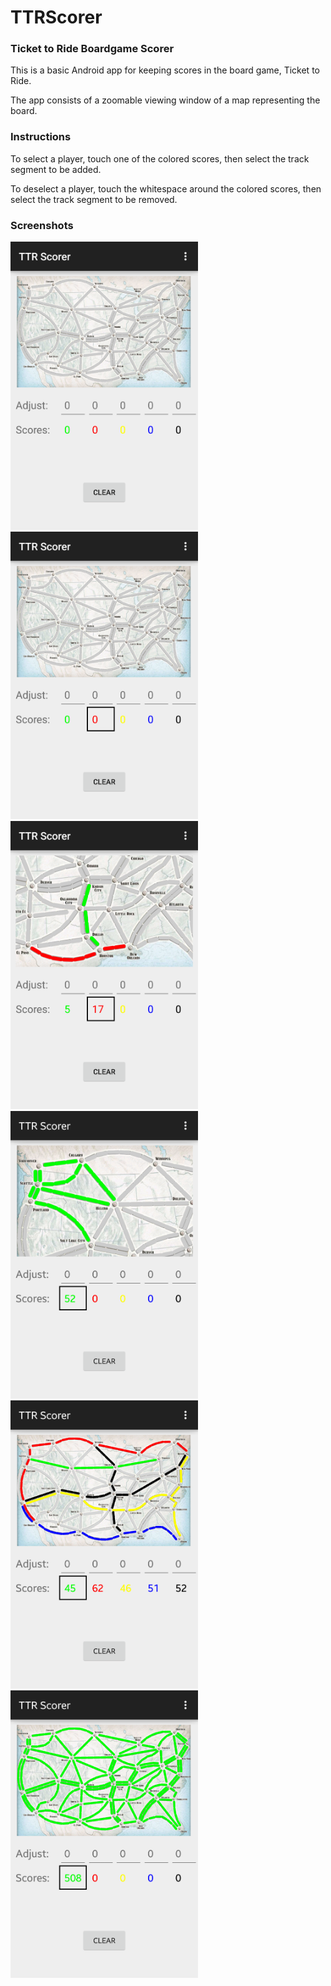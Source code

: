 # TTRScorer
### Ticket to Ride Boardgame Scorer

This is a basic Android app for keeping scores in the board game, Ticket to Ride.

The app consists of a zoomable viewing window of a map representing the board.

### Instructions
To select a player, touch one of the colored scores, then select the track segment to be added.

To deselect a player, touch the whitespace around the colored scores, then select the track segment to be removed.

### Screenshots
<img src="/images/1.png" alt="Screenshot1" width="300px"/>
<img src="/images/2.png" alt="Screenshot2" width="300px"/>
<img src="/images/3.png" alt="Screenshot3" width="300px"/>
<img src="/images/4.png" alt="Screenshot4" width="300px"/>
<img src="/images/5.png" alt="Screenshot5" width="300px"/>
<img src="/images/6.png" alt="Screenshot6" width="300px"/>
